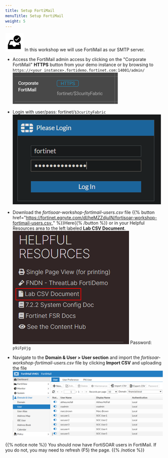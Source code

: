 ```yaml
---
title: Setup FortiMail
menuTitle: Setup FortiMail
weight: 5
---
```


![user_complete_icon](check_box.svg)
In this workshop we will use FortiMail as our SMTP server.

- Access the FortiMail admin access by clicking on the "Corporate FortiMail" **HTTPS** button from your demo instance or by browsing to `https://<your instance>.fortidemo.fortinet.com:14001/admin/`
![HTTPS page](fortimail_https.png)

- Login with user/pass: fortinet/```$3curityFabric```
![Login Screen](fortimail_login.png)

- Download the *fortisoar-workshop-fortimail-users.csv* file {{% button href="https://fortinet.egnyte.com/dl/heMZZdjuIN/fortisoar-workshop-fortimail-users.csv_" %}}Here{{% /button %}} or in your Helpful Resources area to the left labeled **Lab CSV Document**.
![Alt text](lab_csv_doc_snip.png)
Password: `p9iFpVjg`

- Navigate to the **Domain & User > User section** and import the *fortisoar-workshop-fortimail-users.csv* file by clicking **Import CSV** and uploading the file
![FortiMail User Page](fml_setup.png)

{{% notice note %}}
You should now have FortiSOAR users in FortiMail. If you do not, you may need to refresh (F5) the page.
{{% /notice %}}
